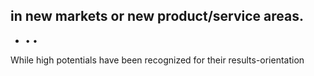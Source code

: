 ## in new markets or new product/service areas.

- • •

While high potentials have been recognized for their results-orientation